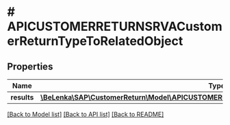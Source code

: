 # # APICUSTOMERRETURNSRVACustomerReturnTypeToRelatedObject

## Properties

Name | Type | Description | Notes
------------ | ------------- | ------------- | -------------
**results** | [**\BeLenka\SAP\CustomerReturn\Model\APICUSTOMERRETURNSRVACustomerReturnRelatedObjectType[]**](APICUSTOMERRETURNSRVACustomerReturnRelatedObjectType.md) |  | [optional]

[[Back to Model list]](../../README.md#models) [[Back to API list]](../../README.md#endpoints) [[Back to README]](../../README.md)
